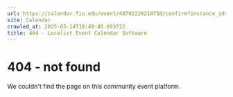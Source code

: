 ```yaml
---
url: https://calendar.fiu.edu/event/48792228210750/confirm?instance_id=48792228211775&return=https%3A%2F%2Fcalendar.fiu.edu%2Fmarc
site: Calendar
crawled_at: 2025-05-14T18:49:40.693722
title: 404 - Localist Event Calendar Software
---
```


# 404 - not found
We couldn't find the page on this community event platform.
